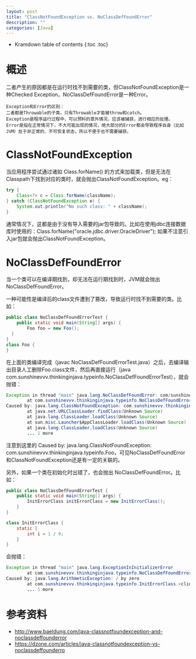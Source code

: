 ```yaml
---
layout: post
title: "ClassNotFoundException vs. NoClassDefFoundError"
description: ""
categories: [Java]
---
```


* Kramdown table of contents
{:toc .toc}

# 概述
二者产生的原因都是在运行时找不到需要的类，但ClassNotFoundException是一种Checked Exception，NoClassDefFoundError是一种Error。

```
Exception和Error的区别：
二者都是Throwable的子类，只有Throwable才能被throw和catch。
Exception是程序运行过程中，可以预料的意外情况，应该被捕获，进行相应的处理。
Error是指在正常情况下，不大可能出现的情况，绝大部分的Error都会导致程序自身（比如JVM）处于非正常的、不可恢复状态，所以不便于也不需要捕获。
```

# ClassNotFoundException
当应用程序尝试通过诸如 Class.forName() 的方式来加载类，但是无法在Classpath下找到对应的类时，就会抛出ClassNotFoundException。eg：

```java
try {
    Class<?> c = Class.forName(className);
} catch (ClassNotFoundException e) {
    System.out.println("No such class: " + className);
}
```

通常情况下，这都是由于没有导入需要的jar包导致的。比如在使用jdbc连接数据库时使用的：Class.forName("oracle.jdbc.driver.OracleDriver");  如果不注意引入jar包就会抛出ClassNotFoundException。

# NoClassDefFoundError
当一个类可以在编译期找到，却无法在运行期找到时，JVM就会抛出NoClassDefFoundError。

一种可能性是编译后的class文件遭到了篡改，导致运行时找不到需要的类。比如：

```java
public class NoClassDefFoundErrorTest {
    public static void main(String[] args) {
        Foo foo = new Foo();
  }
}
class Foo {
}
```

在上面的类编译完成（javac NoClassDefFoundErrorTest.java）之后，去编译输出目录人工删除Foo.class文件，然后再直接运行（java com.sunshinevvv.thinkinginjava.typeinfo.NoClassDefFoundErrorTest），就会抛错：

```java
Exception in thread "main" java.lang.NoClassDefFoundError: com/sunshinevvv/thinkinginjava/typeinfo/Foo
        at com.sunshinevvv.thinkinginjava.typeinfo.NoClassDefFoundErrorTest.main(NoClassDefFoundErrorTest.java:6)
Caused by: java.lang.ClassNotFoundException: com.sunshinevvv.thinkinginjava.typeinfo.Foo
        at java.net.URLClassLoader.findClass(Unknown Source)
        at java.lang.ClassLoader.loadClass(Unknown Source)
        at sun.misc.Launcher$AppClassLoader.loadClass(Unknown Source)
        at java.lang.ClassLoader.loadClass(Unknown Source)
        ... 1 more
```

注意到这里的 Caused by: java.lang.ClassNotFoundException: com.sunshinevvv.thinkinginjava.typeinfo.Foo，可见NoClassDefFoundError和ClassNotFoundException还是有一定的关联的。

另外，如果一个类在初始化时出错了，也会抛出 NoClassDefFoundError。比如：

```java
public class NoClassDefFoundErrorTest {
    public static void main(String[] args) {
        InitErrorClass initErrorClass = new InitErrorClass();
    }
}

class InitErrorClass {
    static {
        int i = 1 / 0;
    }
}
```

会抛错：
```java
Exception in thread "main" java.lang.ExceptionInInitializerError
        at com.sunshinevvv.thinkinginjava.typeinfo.NoClassDefFoundErrorTest.main(NoClassDefFoundErrorTest.java:9)
Caused by: java.lang.ArithmeticException: / by zero
        at com.sunshinevvv.thinkinginjava.typeinfo.InitErrorClass.<clinit>(NoClassDefFoundErrorTest.java:15)
        ... 1 more
```

# 参考资料
* http://www.baeldung.com/java-classnotfoundexception-and-noclassdeffounderror 
* https://dzone.com/articles/java-classnotfoundexception-vs-noclassdeffounderro

